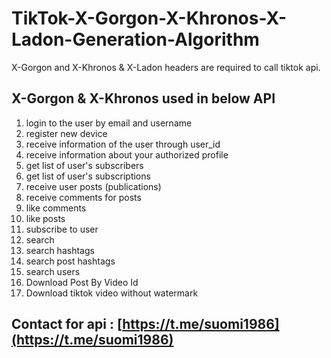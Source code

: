 # TikTok-X-Gorgon-X-Khronos-X-Ladon-Generation-Algorithm
X-Gorgon and X-Khronos &amp; X-Ladon headers are required to call tiktok api.

## X-Gorgon & X-Khronos  used in below API

1. login to the user by email and username
2. register new device
3. receive information of the user through user_id
4. receive information about your authorized profile
5. get list of user's subscribers
6. get list of user's subscriptions
7. receive user posts (publications)
8. receive comments for posts
9. like comments
10. like posts
11. subscribe to user
12. search
13. search hashtags
14. search post hashtags
15. search users
16. Download Post By Video Id
17. Download tiktok video without watermark


## Contact for api : [https://t.me/suomi1986](https://t.me/suomi1986)

